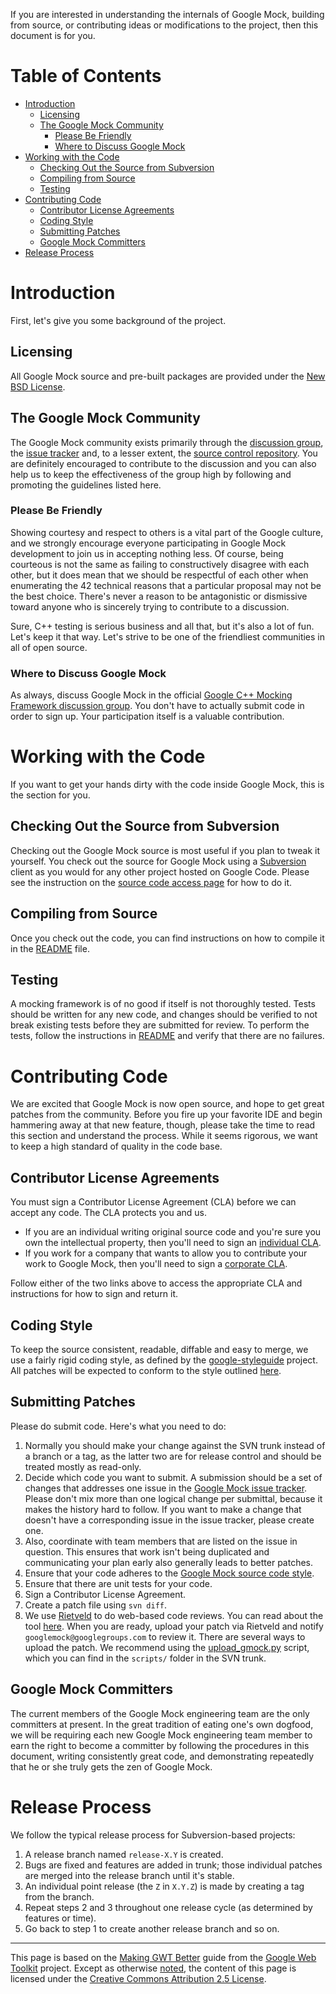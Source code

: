 

If you are interested in understanding the internals of Google Mock,
building from source, or contributing ideas or modifications to the
project, then this document is for you.

# Table of Contents

- [Introduction](#introduction)
    - [Licensing](#licensing)
    - [The Google Mock Community](#the-google-mock-community)
        - [Please Be Friendly](#please-be-friendly)
        - [Where to Discuss Google Mock](#where-to-discuss-google-mock)
- [Working with the Code](#working-with-the-code)
    - [Checking Out the Source from Subversion](#checking-out-the-source-from-subversion)
    - [Compiling from Source](#compiling-from-source)
    - [Testing](#testing)
- [Contributing Code](#contributing-code)
    - [Contributor License Agreements](#contributor-license-agreements)
    - [Coding Style](#coding-style)
    - [Submitting Patches](#submitting-patches)
    - [Google Mock Committers](#google-mock-committers)
- [Release Process](#release-process)

# Introduction #

First, let's give you some background of the project.

## Licensing ##

All Google Mock source and pre-built packages are provided under the [New BSD License](http://www.opensource.org/licenses/bsd-license.php).

## The Google Mock Community ##

The Google Mock community exists primarily through the [discussion group](http://groups.google.com/group/googlemock), the
[issue tracker](http://code.google.com/p/googlemock/issues/list) and, to a lesser extent, the [source control repository](http://code.google.com/p/googlemock/source/checkout). You are definitely encouraged to contribute to the
discussion and you can also help us to keep the effectiveness of the
group high by following and promoting the guidelines listed here.

### Please Be Friendly ###

Showing courtesy and respect to others is a vital part of the Google
culture, and we strongly encourage everyone participating in Google
Mock development to join us in accepting nothing less. Of course,
being courteous is not the same as failing to constructively disagree
with each other, but it does mean that we should be respectful of each
other when enumerating the 42 technical reasons that a particular
proposal may not be the best choice. There's never a reason to be
antagonistic or dismissive toward anyone who is sincerely trying to
contribute to a discussion.

Sure, C++ testing is serious business and all that, but it's also
a lot of fun. Let's keep it that way. Let's strive to be one of the
friendliest communities in all of open source.

### Where to Discuss Google Mock ###

As always, discuss Google Mock in the official [Google C++ Mocking Framework discussion group](http://groups.google.com/group/googlemock).  You don't have to actually submit
code in order to sign up. Your participation itself is a valuable
contribution.

# Working with the Code #

If you want to get your hands dirty with the code inside Google Mock,
this is the section for you.

## Checking Out the Source from Subversion ##

Checking out the Google Mock source is most useful if you plan to
tweak it yourself.  You check out the source for Google Mock using a
[Subversion](http://subversion.tigris.org/) client as you would for any
other project hosted on Google Code.  Please see the instruction on
the [source code access page](http://code.google.com/p/googlemock/source/checkout) for how to do it.

## Compiling from Source ##

Once you check out the code, you can find instructions on how to
compile it in the [README](http://code.google.com/p/googlemock/source/browse/trunk/README) file.

## Testing ##

A mocking framework is of no good if itself is not thoroughly tested.
Tests should be written for any new code, and changes should be
verified to not break existing tests before they are submitted for
review. To perform the tests, follow the instructions in [README](http://code.google.com/p/googlemock/source/browse/trunk/README) and
verify that there are no failures.

# Contributing Code #

We are excited that Google Mock is now open source, and hope to get
great patches from the community. Before you fire up your favorite IDE
and begin hammering away at that new feature, though, please take the
time to read this section and understand the process. While it seems
rigorous, we want to keep a high standard of quality in the code
base.

## Contributor License Agreements ##

You must sign a Contributor License Agreement (CLA) before we can
accept any code.  The CLA protects you and us.

  * If you are an individual writing original source code and you're sure you own the intellectual property, then you'll need to sign an [individual CLA](http://code.google.com/legal/individual-cla-v1.0.html).
  * If you work for a company that wants to allow you to contribute your work to Google Mock, then you'll need to sign a [corporate CLA](http://code.google.com/legal/corporate-cla-v1.0.html).

Follow either of the two links above to access the appropriate CLA and
instructions for how to sign and return it.

## Coding Style ##

To keep the source consistent, readable, diffable and easy to merge,
we use a fairly rigid coding style, as defined by the [google-styleguide](http://code.google.com/p/google-styleguide/) project.  All patches will be expected
to conform to the style outlined [here](http://google-styleguide.googlecode.com/svn/trunk/cppguide.xml).

## Submitting Patches ##

Please do submit code. Here's what you need to do:

  1. Normally you should make your change against the SVN trunk instead of a branch or a tag, as the latter two are for release control and should be treated mostly as read-only.
  1. Decide which code you want to submit. A submission should be a set of changes that addresses one issue in the [Google Mock issue tracker](http://code.google.com/p/googlemock/issues/list). Please don't mix more than one logical change per submittal, because it makes the history hard to follow. If you want to make a change that doesn't have a corresponding issue in the issue tracker, please create one.
  1. Also, coordinate with team members that are listed on the issue in question. This ensures that work isn't being duplicated and communicating your plan early also generally leads to better patches.
  1. Ensure that your code adheres to the [Google Mock source code style](#Coding_Style.md).
  1. Ensure that there are unit tests for your code.
  1. Sign a Contributor License Agreement.
  1. Create a patch file using `svn diff`.
  1. We use [Rietveld](http://codereview.appspot.com/) to do web-based code reviews.  You can read about the tool [here](http://code.google.com/p/rietveld/wiki/CodeReviewHelp).  When you are ready, upload your patch via Rietveld and notify `googlemock@googlegroups.com` to review it.  There are several ways to upload the patch.  We recommend using the [upload\_gmock.py](http://code.google.com/p/googlemock/source/browse/trunk/scripts/upload_gmock.py) script, which you can find in the `scripts/` folder in the SVN trunk.

## Google Mock Committers ##

The current members of the Google Mock engineering team are the only
committers at present. In the great tradition of eating one's own
dogfood, we will be requiring each new Google Mock engineering team
member to earn the right to become a committer by following the
procedures in this document, writing consistently great code, and
demonstrating repeatedly that he or she truly gets the zen of Google
Mock.

# Release Process #

We follow the typical release process for Subversion-based projects:

  1. A release branch named `release-X.Y` is created.
  1. Bugs are fixed and features are added in trunk; those individual patches are merged into the release branch until it's stable.
  1. An individual point release (the `Z` in `X.Y.Z`) is made by creating a tag from the branch.
  1. Repeat steps 2 and 3 throughout one release cycle (as determined by features or time).
  1. Go back to step 1 to create another release branch and so on.


---

This page is based on the [Making GWT Better](http://code.google.com/webtoolkit/makinggwtbetter.html) guide from the [Google Web Toolkit](http://code.google.com/webtoolkit/) project.  Except as otherwise [noted](http://code.google.com/policies.html#restrictions), the content of this page is licensed under the [Creative Commons Attribution 2.5 License](http://creativecommons.org/licenses/by/2.5/).
